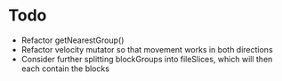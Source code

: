 # Todo

* Refactor getNearestGroup()
* Refactor velocity mutator so that movement works in both directions
* Consider further splitting blockGroups into fileSlices, which will then each contain the blocks
